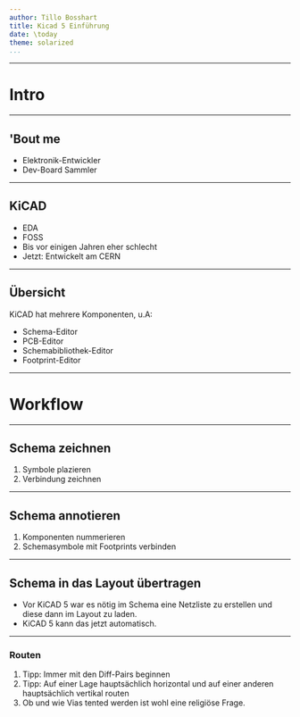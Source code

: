 ```yaml
---
author: Tillo Bosshart
title: Kicad 5 Einführung
date: \today
theme: solarized
...
```


---
# Intro
---
## 'Bout me

 * Elektronik-Entwickler
 * Dev-Board Sammler

---
## KiCAD

* EDA
* FOSS	
* Bis vor einigen Jahren eher schlecht
* Jetzt: Entwickelt am CERN

---
## Übersicht

KiCAD hat mehrere Komponenten, u.A:

 * Schema-Editor
 * PCB-Editor
 * Schemabibliothek-Editor
 * Footprint-Editor

---
# Workflow

---
## Schema zeichnen

1. Symbole plazieren
2. Verbindung zeichnen

---
## Schema annotieren

1. Komponenten nummerieren
2. Schemasymbole mit Footprints verbinden

---
## Schema in das Layout übertragen

* Vor KiCAD 5 war es nötig im Schema eine Netzliste zu erstellen und diese dann im Layout zu laden.
* KiCAD 5 kann das jetzt automatisch.

---
### Routen
 1. Tipp: Immer mit den Diff-Pairs beginnen
 2. Tipp: Auf einer Lage hauptsächlich horizontal und auf einer anderen hauptsächlich vertikal routen
 3. Ob und wie Vias tented werden ist wohl eine religiöse Frage.